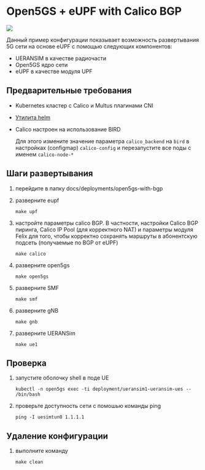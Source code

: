 # Open5GS + eUPF with Calico BGP

![](./schema.png)

Данный пример конфигурации показывает возможность развертывания 5G сети на основе eUPF с помощью следующих компонентов:
- UERANSIM в качестве радиочасти
- Open5GS ядро сети
- eUPF в качестве модуля UPF

## Предварительные требования

- Kubernetes кластер с Calico и Multus плагинами CNI
- [Утилита helm](https://helm.sh/docs/intro/install/)
- Calico настроен на использование BIRD

    Для этого измените значение параметра `calico_backend` на `bird` в настройках (configmap) `calico-config` и перезапустите все поды с именем `calico-node-*`

## Шаги развертывания

1. перейдите в папку docs/deployments/open5gs-with-bgp
1. разверните eupf

    `make upf`

1. настройте параметры calico BGP. В частности, настройки Calico BGP пиринга, Calico IP Pool (для корректного NAT) и параметры модуля Felix для того, чтобы корректно сохранять маршруты в абонентскую подсеть (получаемые по BGP от eUPF)

    `make calico`

3. разверните open5gs

    `make open5gs`

4. разверните SMF

    `make smf`

5. разверните gNB

    `make gnb`

6. разверните UERANSim

    `make ue1`

## Проверка

1. запустите оболочку shell в поде UE

    `kubectl -n open5gs exec -ti deployment/ueransim1-ueransim-ues -- /bin/bash`

1. проверьте доступность сети с помошью команды ping

    `ping -I uesimtun0 1.1.1.1`

## Удаление конфигурации

1. выполните команду

    `make clean`
